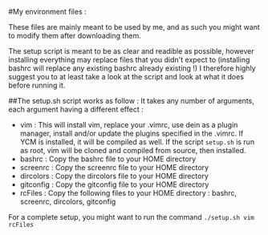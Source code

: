 #My environment files :

These files are mainly meant to be used by me, and as such you might want to modify them after downloading them.

The setup script is meant to be as clear and readible as possible, however installing everything may replace files that you didn't expect to (installing bashrc will replace any existing bashrc already existing !)
I therefore highly suggest you to at least take a look at the script and look at what it does before running it.

##The setup.sh script works as follow :
It takes any number of arguments, each argument having a different effect :
- vim : This will install vim, replace your .vimrc, use dein as a plugin manager, install and/or update the plugins specified in the .vimrc. If YCM is installed, it will be compiled as well. If the script `setup.sh` is run as root, vim will be cloned and compiled from source, then installed.
- bashrc : Copy the bashrc file to your HOME directory
- screenrc : Copy the screenrc file to your HOME directory
- dircolors : Copy the dircolors file to your HOME directory
- gitconfig : Copy the gitconfig file to your HOME directory
- rcFiles : Copy the following files to your HOME directory : bashrc, screenrc, dircolors, gitconfig

For a complete setup, you might want to run the command `./setup.sh vim rcFiles`
